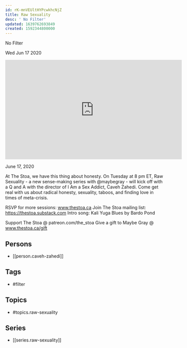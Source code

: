 ```yaml
---
id: rK-mnVEUltHYPcwkhcNjZ
title: Raw Sexuality
desc: ' No Filter'
updated: 1639762693849
created: 1592344800000
---
```



 No Filter

Wed Jun 17 2020

<iframe width="560" height="315" src="https://www.youtube.com/embed/FRUcG8OhfMk" title="Raw Sexuality: No Filter w/ Caveh Zahedi" frameborder="0" allow="accelerometer; autoplay; clipboard-write; encrypted-media; gyroscope; picture-in-picture" allowfullscreen ></iframe>

June 17, 2020 

At The Stoa, we have this thing about honesty. On Tuesday at 8 pm ET, Raw Sexuality - a new sense-making series with @maybegray - will kick off with a Q and A with the director of I Am a Sex Addict, Caveh Zahedi. Come get real with us about radical honesty, sexuality, taboos, and finding love in times of meta-crisis.

RSVP for more sessions: www.thestoa.ca
Join The Stoa mailing list: https://thestoa.substack.com
Intro song: Kali Yuga Blues by Bardo Pond

Support The Stoa @ patreon.com/the_stoa
Give a gift to Maybe Gray @ www.thestoa.ca/gift

## Persons

- [[person.caveh-zahedi]]

## Tags

- #filter

## Topics

- #topics.raw-sexuality

## Series

- [[series.raw-sexuality]]

